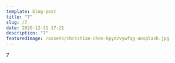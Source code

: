 ```yaml
---
template: blog-post
title: "7"
slug: /7
date: 2020-12-31 17:21
description: "7"
featuredImage: /assets/christian-chen-kpydzvywfqg-unsplash.jpg
---
```

7